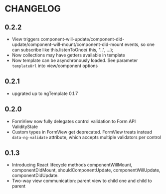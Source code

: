 # CHANGELOG

## 0.2.2
* View triggers component-will-update/component-did-update/component-will-mount/component-did-mount events, so one can subscribe like this.listenToOnce( this, "..", ...);
* Now collections may have getters available in template
* Now template can be asynchronously loaded. See parameter `templateUrl` into view/component options

## 0.2.1
* upgrated up to ngTemplate 0.1.7 

## 0.2.0
* FormView now fully delegates control validation to Form API ValidityState
* Custom types in FormView get deprecated. FormView treats instead `data-ng-validate` attribute, which accepts multiple validators per control

## 0.1.3
* Introducing React lifecycle methods componentWillMount, componentDidMount, shouldComponentUpdate, componentWillUpdate, componentDidUpdate.
* Two-way view communication: parent view to child one and child to parent

